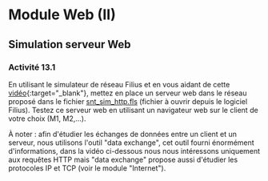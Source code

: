 # Module Web (II)
## Simulation serveur Web

### Activité 13.1

En utilisant le simulateur de réseau Filius et en vous aidant de cette [vidéo](https://www.youtube.com/watch?v=EZp_TLGVyv0&t=9s){:target="_blank"}, mettez en place un serveur web dans le réseau proposé dans le fichier [snt_sim_http.fls](/asset/snt_sim_http.fls) (fichier à ouvrir depuis le logiciel Filius). Testez ce serveur web en utilisant un navigateur web sur le client de votre choix (M1, M2,...).

À noter : afin d'étudier les échanges de données entre un client et un serveur, nous utilisons l'outil "data exchange", cet outil fourni énormément d'informations, dans la vidéo ci-dessous nous nous intéressons uniquement aux requêtes HTTP mais "data exchange" propose aussi d'étudier les protocoles IP et TCP (voir le module "Internet").

